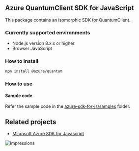 ## Azure QuantumClient SDK for JavaScript

This package contains an isomorphic SDK for QuantumClient.

### Currently supported environments

- Node.js version 8.x.x or higher
- Browser JavaScript

### How to Install

```bash
npm install @azure/quantum
```

### How to use

#### Sample code

Refer the sample code in the [azure-sdk-for-js/samples](https://github.com/Azure/azure-sdk-for-js/tree/master/samples) folder.

## Related projects

- [Microsoft Azure SDK for Javascript](https://github.com/Azure/azure-sdk-for-js)

![Impressions](https://azure-sdk-impressions.azurewebsites.net/api/impressions/azure-sdk-for-js%2Fsdk%2Fcdn%2Farm-cdn%2FREADME.png)
